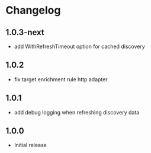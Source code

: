 # Changelog

## 1.0.3-next

- add WithRefreshTimeout option for cached discovery

## 1.0.2

- fix target enrichment rule http adapter

## 1.0.1

- add debug logging when refreshing discovery data

## 1.0.0

- Initial release

